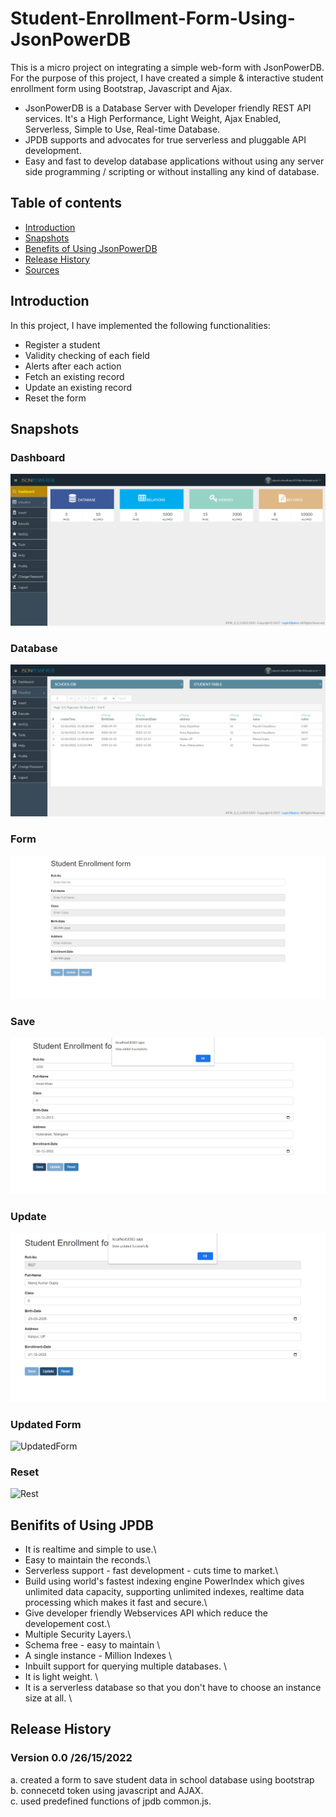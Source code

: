 # Student-Enrollment-Form-Using-JsonPowerDB
This is a micro project on integrating a simple web-form with JsonPowerDB. For the purpose of this project, I have created a simple &amp; interactive student enrollment form using Bootstrap, Javascript and Ajax. 

* JsonPowerDB is a Database Server with Developer friendly REST API services. It's a High Performance, Light Weight, Ajax Enabled, Serverless, Simple to Use, Real-time Database.
* JPDB supports and advocates for true serverless and pluggable API development.
* Easy and fast to develop database applications without using any server side programming / scripting or without installing any kind of database.

## Table of contents
* [Introduction](#introduction)
* [Snapshots](#snapshots)
* [Benefits of Using JsonPowerDB](#benefits-of-using-jsonpowerdb)
* [Release History](#release-history)
* [Sources](#sources)

## Introduction
In this project, I have implemented the following functionalities:
* Register a student
* Validity checking of each field
* Alerts after each action
* Fetch an existing record
* Update an existing record
* Reset the form

## Snapshots
 
### Dashboard
![User Dashboard](Screenshots/Dashboard.PNG?text=User+Dashboard+Here)

### Database 
![Databse](Screenshots/Database.PNG?text=User+Database+Here)

### Form 
![Form](Screenshots/Form.PNG?text=User+Form+Here)

### Save 
![Save](Screenshots/Save.PNG?text=Form+Save+Here)

### Update 
![Update](Screenshots/Update.PNG?text=Form+Update+Here)

### Updated Form 
![UpdatedForm](Screenshots/UpdatedForm.PNG?text=User+Form+Here)

### Reset 
![Rest](Screenshots/Reset.PNG?text=Form+Reset+Here)

## Benifits of Using JPDB
* It is realtime and simple to use.\
* Easy to maintain the reconds.\
* Serverless support - fast development - cuts time to market.\
* Build using world's fastest indexing engine PowerIndex which gives unlimited data capacity, supporting unlimited indexes, realtime data processing which makes it fast and secure.\
* Give developer friendly Webservices API which reduce the developement cost.\
* Multiple Security Layers.\
* Schema free - easy to maintain \
* A single instance - Million Indexes \
* Inbuilt support for querying multiple databases. \
* It is light weight. \
* It is a serverless database so that you don't have to choose an instance size at all. \
 
## Release History
### Version 0.0 /26/15/2022
a. created a form to save student data in school database using bootstrap  \
b. connecetd token using javascript and AJAX.\
c. used predefined functions of jpdb common.js.
 
 

